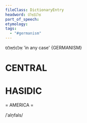 ```yaml
---
fileClass: DictionaryEntry
headword: אַלנפֿאַלס
part_of_speech: 
etymology: 
tags:
  - "#germanism"
---
```

אַלנפֿאַלס
'in any case'
{GERMANISM}

CENTRAL
========

HASIDIC
=======
= AMERICA = 

/ˈaln̩fals/